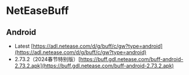 # NetEaseBuff

## Android
- Latest [https://adl.netease.com/d/g/buff/c/gw?type=android](https://adl.netease.com/d/g/buff/c/gw?type=android)
- 2.73.2（2024春节特别版）[https://buff.gdl.netease.com/buff-android-2.73.2.apk](https://buff.gdl.netease.com/buff-android-2.73.2.apk)
